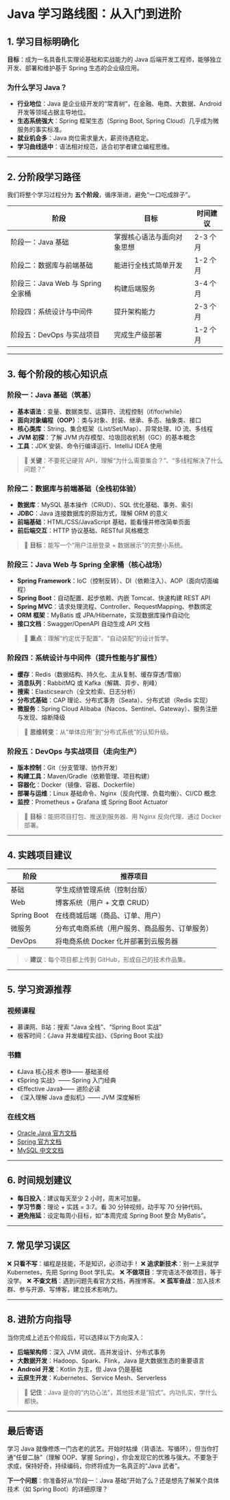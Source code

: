 # Java 学习路线图：从入门到进阶

## 1. 学习目标明确化

**目标**：成为一名具备扎实理论基础和实战能力的 Java 后端开发工程师，能够独立开发、部署和维护基于 Spring 生态的企业级应用。

### 为什么学习 Java？
- **行业地位**：Java 是企业级开发的“常青树”，在金融、电商、大数据、Android 开发等领域占据主导地位。
- **生态系统强大**：Spring 框架生态（Spring Boot, Spring Cloud）几乎成为微服务的事实标准。
- **就业机会多**：Java 岗位需求量大，薪资待遇稳定。
- **学习曲线适中**：语法相对规范，适合初学者建立编程思维。

---

## 2. 分阶段学习路径

我们将整个学习过程分为 **五个阶段**，循序渐进，避免“一口吃成胖子”。

| 阶段 | 目标 | 时间建议 |
|------|------|---------|
| 阶段一：Java 基础 | 掌握核心语法与面向对象思想 | 2-3 个月 |
| 阶段二：数据库与前端基础 | 能进行全栈式简单开发 | 1-2 个月 |
| 阶段三：Java Web 与 Spring 全家桶 | 构建后端服务 | 3-4 个月 |
| 阶段四：系统设计与中间件 | 提升架构能力 | 2-3 个月 |
| 阶段五：DevOps 与实战项目 | 完成生产级部署 | 1-2 个月 |

---

## 3. 每个阶段的核心知识点

### 阶段一：Java 基础（筑基）

- **基本语法**：变量、数据类型、运算符、流程控制（if/for/while）
- **面向对象编程（OOP）**：类与对象、封装、继承、多态、抽象类、接口
- **核心类库**：String、集合框架（List/Set/Map）、异常处理、IO 流、多线程
- **JVM 初探**：了解 JVM 内存模型、垃圾回收机制（GC）的基本概念
- **工具**：JDK 安装、命令行编译运行、IntelliJ IDEA 使用

> 🎯 **关键**：不要死记硬背 API，理解“为什么需要集合？”、“多线程解决了什么问题？”

### 阶段二：数据库与前端基础（全栈初体验）

- **数据库**：MySQL 基本操作（CRUD）、SQL 优化基础、事务、索引
- **JDBC**：Java 连接数据库的原始方式，理解 ORM 的意义
- **前端基础**：HTML/CSS/JavaScript 基础，能看懂并修改简单页面
- **前后端交互**：HTTP 协议基础、RESTful 风格概念

> 🎯 **目标**：能写一个“用户注册登录 + 数据展示”的完整小系统。

### 阶段三：Java Web 与 Spring 全家桶（核心战场）

- **Spring Framework**：IoC（控制反转）、DI（依赖注入）、AOP（面向切面编程）
- **Spring Boot**：自动配置、起步依赖、内嵌 Tomcat、快速构建 REST API
- **Spring MVC**：请求处理流程、Controller、RequestMapping、参数绑定
- **ORM 框架**：MyBatis 或 JPA/Hibernate，实现数据库操作自动化
- **接口文档**：Swagger/OpenAPI 自动生成 API 文档

> 🎯 **重点**：理解“约定优于配置”、“自动装配”的设计哲学。

### 阶段四：系统设计与中间件（提升性能与扩展性）

- **缓存**：Redis（数据结构、持久化、主从复制、缓存穿透/雪崩）
- **消息队列**：RabbitMQ 或 Kafka（解耦、异步、削峰）
- **搜索**：Elasticsearch（全文检索、日志分析）
- **分布式基础**：CAP 理论、分布式事务（Seata）、分布式锁（Redis 实现）
- **微服务**：Spring Cloud Alibaba（Nacos、Sentinel、Gateway）、服务注册与发现、熔断降级

> 🎯 **思维转变**：从“单体应用”到“分布式系统”的认知升级。

### 阶段五：DevOps 与实战项目（走向生产）

- **版本控制**：Git（分支管理、协作开发）
- **构建工具**：Maven/Gradle（依赖管理、项目构建）
- **容器化**：Docker（镜像、容器、Dockerfile）
- **部署与运维**：Linux 基础命令、Nginx（反向代理、负载均衡）、CI/CD 概念
- **监控**：Prometheus + Grafana 或 Spring Boot Actuator

> 🎯 **目标**：能把项目打包、推送到服务器、用 Nginx 反向代理、通过 Docker 部署。

---

## 4. 实践项目建议

| 阶段 | 推荐项目 |
|------|--------|
| 基础 | 学生成绩管理系统（控制台版） |
| Web | 博客系统（用户 + 文章 CRUD） |
| Spring Boot | 在线商城后端（商品、订单、用户） |
| 微服务 | 分布式电商系统（用户服务、商品服务、订单服务） |
| DevOps | 将电商系统 Docker 化并部署到云服务器 |

> 💡 **建议**：每个项目都上传到 GitHub，形成自己的技术作品集。

---

## 5. 学习资源推荐

### 视频课程
- 慕课网、B站：搜索 “Java 全栈”、“Spring Boot 实战”
- 极客时间：《Java 并发编程实战》、《Spring Boot 实战》

### 书籍
- 《Java 核心技术 卷I》—— 基础圣经
- 《Spring 实战》—— Spring 入门经典
- 《Effective Java》—— 进阶必读
- 《深入理解 Java 虚拟机》—— JVM 深度解析

### 在线文档
- [Oracle Java 官方文档](https://docs.oracle.com/javase/)
- [Spring 官方文档](https://spring.io/projects/spring-boot)
- [MySQL 中文文档](https://www.mysql.com/)

---

## 6. 时间规划建议

- **每日投入**：建议每天至少 2 小时，周末可加量。
- **学习节奏**：理论 + 实践 = 3:7。看 30 分钟视频，动手写 70 分钟代码。
- **避免拖延**：设定每周小目标，如“本周完成 Spring Boot 整合 MyBatis”。

---

## 7. 常见学习误区

❌ **只看不写**：编程是技能，不是知识，必须动手！
❌ **追求新技术**：别一上来就学 Kubernetes，先把 Spring Boot 学扎实。
❌ **不做项目**：学完语法不做项目，等于没学。
❌ **不查文档**：遇到问题先看官方文档，再搜博客。
❌ **孤军奋战**：加入技术群、参与开源、写博客，建立技术影响力。

---

## 8. 进阶方向指导

当你完成上述五个阶段后，可以选择以下方向深入：

- **后端架构师**：深入 JVM 调优、高并发设计、分布式事务
- **大数据开发**：Hadoop、Spark、Flink，Java 是大数据生态的重要语言
- **Android 开发**：Kotlin 为主，但 Java 仍是基础
- **云原生开发**：Kubernetes、Service Mesh、Serverless

> 🌟 **记住**：Java 是你的“内功心法”，其他技术是“招式”。内功扎实，学什么都快。

---

## 最后寄语

学习 Java 就像修炼一门古老的武艺。开始时枯燥（背语法、写循环），但当你打通“任督二脉”（理解 OOP、掌握 Spring），你会发现它的优雅与强大。不要急于求成，保持好奇，持续编码，你终将成为一名真正的“Java 武者”。

**下一个问题**：你准备好从“阶段一：Java 基础”开始了么？还是想先了解某个具体技术（如 Spring Boot）的详细原理？